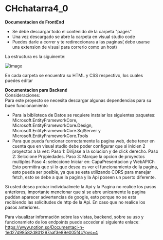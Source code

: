 # CHchatarra4_0
**Documentacion de FrontEnd**
- Se debe descargar todo el contenido de la carpeta "pages"
- Una vez descargado se abre la carpeta en visual studio code
- Puedes darle a correr y te redireccionara a las paginas( debe usarse una extension de visual para correrlo como un host)

La estructura es la siguinente:

![image](https://github.com/user-attachments/assets/58d2abd0-e32b-4f08-ab08-0777708c0147)

En cada carpeta se encuentra su HTML y CSS respectivo, los cuales puedes editar


**Documentacion para Backend**  
Consideraciones:  
Para este proyecto se necesita descargar algunas dependencias para su buen funcionamiento
- Para la biblioteca de Datos se requiere instalar los siguientes paquetes: Microsoft.EntityFrameworkCore, Microsoft.EntityFrameworkCore.Design, Microsoft.EntityFrameworkCore.SqlServer y Microsoft.EntityFrameworkCore.Tools
- Para que pueda funcionar correctamente la pagina web, debe tener en cuenta que en visual studio debe poder configurar que si inicien 2 proyectos a la vez:
  Paso 1: Dirijase a la solucion y de click derecho.
  Paso 2: Selccione Prppiedades.
  Paso 3: Marque la opcion de proyectos multiples
  Paso 4:  seleccione Iniciar en: CapaPresentacion y WebAPICh
Esto permitira que si lo que desea es ver el funcionamiento de la pagina, esto pueda ser posible, ya que se esta utilizando CORS para manejar fetch, esto se debe a que la pagina y la Api poseen un puerto diferente.

Si usted desea probar individualmete la Api y la Pagina no realice los pasos anteriores, importante mencionar que si se abre unicamente la pagina puddan aparecer advertencias de google, esto porque no se esta recibiendo las solicitudes de http de la Api. En caso que no realice los pasos anteriores.


Para visualizar información sobre las vistas, backend, sobre su uso y funcionamieto de los endpoints puede acceder al siguiente enlace: https://www.notion.so/Documentaci-n-1ed27d98582d801297aaf3e89e005f4c?pvs=4
